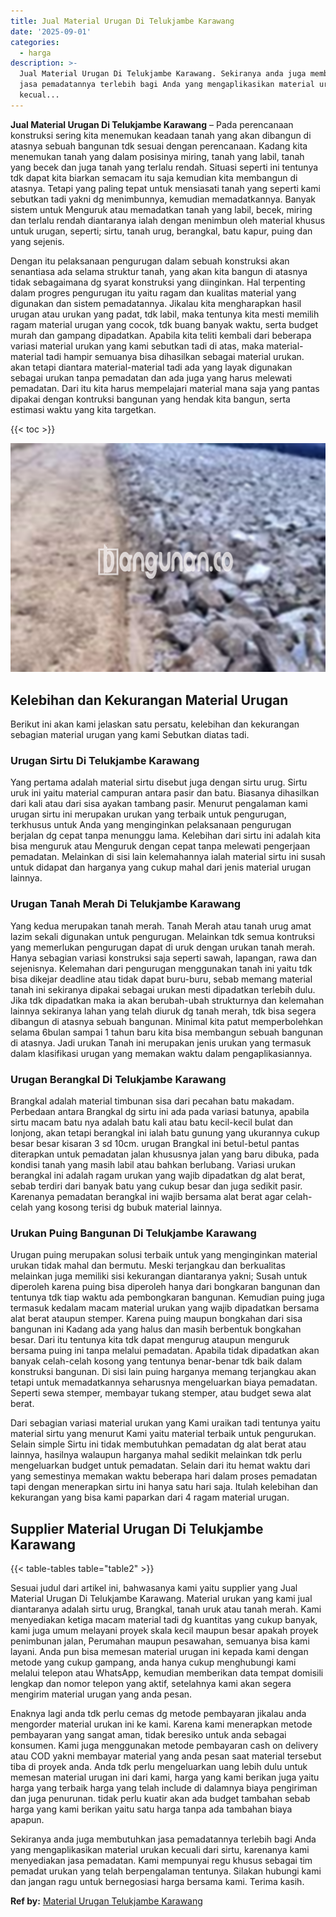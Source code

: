 ```yaml
---
title: Jual Material Urugan Di Telukjambe Karawang
date: '2025-09-01'
categories:
  - harga
description: >-
  Jual Material Urugan Di Telukjambe Karawang. Sekiranya anda juga membutuhkan
  jasa pemadatannya terlebih bagi Anda yang mengaplikasikan material urukan
  kecual...
---
```


**Jual Material Urugan Di Telukjambe Karawang** – Pada perencanaan konstruksi sering kita menemukan keadaan tanah yang akan dibangun di atasnya sebuah bangunan tdk sesuai dengan perencanaan. Kadang kita menemukan tanah yang dalam posisinya miring, tanah yang labil, tanah yang becek dan juga tanah yang terlalu rendah. Situasi seperti ini tentunya tdk dapat kita biarkan semacam itu saja kemudian kita membangun di atasnya. Tetapi yang paling tepat untuk mensiasati tanah yang seperti kami sebutkan tadi yakni dg menimbunnya, kemudian memadatkannya. Banyak sistem untuk Menguruk atau memadatkan tanah yang labil, becek, miring dan terlalu rendah diantaranya ialah dengan menimbun oleh material khusus untuk urugan, seperti; sirtu, tanah urug, berangkal, batu kapur, puing dan yang sejenis.

Dengan itu pelaksanaan pengurugan dalam sebuah konstruksi akan senantiasa ada selama struktur tanah, yang akan kita bangun di atasnya tidak sebagaimana dg syarat konstruksi yang diinginkan. Hal terpenting dalam progres pengurugan itu yaitu ragam dan kualitas material yang digunakan dan sistem pemadatannya. Jikalau kita mengharapkan hasil urugan atau urukan yang padat, tdk labil, maka tentunya kita mesti memilih ragam material urugan yang cocok, tdk buang banyak waktu, serta budget murah dan gampang dipadatkan. Apabila kita teliti kembali dari beberapa variasi material urukan yang kami sebutkan tadi di atas, maka material-material tadi hampir semuanya bisa dihasilkan sebagai material urukan. akan tetapi diantara material-material tadi ada yang layak digunakan sebagai urukan tanpa pemadatan dan ada juga yang harus melewati pemadatan. Dari itu kita harus mempelajari material mana saja yang pantas dipakai dengan kontruksi bangunan yang hendak kita bangun, serta estimasi waktu yang kita targetkan.

{{< toc >}}

![Jual Material Urugan Di Telukjambe Karawang](/images/jual-urugan-02.png)

## Kelebihan dan Kekurangan Material Urugan

Berikut ini akan kami jelaskan satu persatu, kelebihan dan kekurangan sebagian material urugan yang kami Sebutkan diatas tadi.

### Urugan Sirtu Di Telukjambe Karawang

Yang pertama adalah material sirtu disebut juga dengan sirtu urug. Sirtu uruk ini yaitu material campuran antara pasir dan batu. Biasanya dihasilkan dari kali atau dari sisa ayakan tambang pasir. Menurut pengalaman kami urugan sirtu ini merupakan urukan yang terbaik untuk pengurugan, terkhusus untuk Anda yang menginginkan pelaksanaan pengurugan berjalan dg cepat tanpa menunggu lama. Kelebihan dari sirtu ini adalah kita bisa menguruk atau Menguruk dengan cepat tanpa melewati pengerjaan pemadatan. Melainkan di sisi lain kelemahannya ialah material sirtu ini susah untuk didapat dan harganya yang cukup mahal dari jenis material urugan lainnya.

### Urugan Tanah Merah Di Telukjambe Karawang

Yang kedua merupakan tanah merah. Tanah Merah atau tanah urug amat lazim sekali digunakan untuk pengurugan. Melainkan tdk semua kontruksi yang memerlukan pengurugan dapat di uruk dengan urukan tanah merah. Hanya sebagian variasi konstruksi saja seperti sawah, lapangan, rawa dan sejenisnya. Kelemahan dari pengurugan menggunakan tanah ini yaitu tdk bisa dikejar deadline atau tidak dapat buru-buru, sebab memang material tanah ini sekiranya dipakai sebagai urukan mesti dipadatkan terlebih dulu. Jika tdk dipadatkan maka ia akan berubah-ubah strukturnya dan kelemahan lainnya sekiranya lahan yang telah diuruk dg tanah merah, tdk bisa segera dibangun di atasnya sebuah bangunan. Minimal kita patut memperbolehkan selama 6bulan sampai 1 tahun baru kita bisa membangun sebuah bangunan di atasnya. Jadi urukan Tanah ini merupakan jenis urukan yang termasuk dalam klasifikasi urugan yang memakan waktu dalam pengaplikasiannya.

### Urugan Berangkal Di Telukjambe Karawang

Brangkal adalah material timbunan sisa dari pecahan batu makadam. Perbedaan antara Brangkal dg sirtu ini ada pada variasi batunya, apabila sirtu macam batu nya adalah batu kali atau batu kecil-kecil bulat dan lonjong, akan tetapi berangkal ini ialah batu gunung yang ukurannya cukup besar besar kisaran 3 sd 10cm. urugan Brangkal ini betul-betul pantas diterapkan untuk pemadatan jalan khususnya jalan yang baru dibuka, pada kondisi tanah yang masih labil atau bahkan berlubang. Variasi urukan berangkal ini adalah ragam urukan yang wajib dipadatkan dg alat berat, sebab terdiri dari banyak batu yang cukup besar dan juga sedikit pasir. Karenanya pemadatan berangkal ini wajib bersama alat berat agar celah-celah yang kosong terisi dg bubuk material lainnya.

### Urukan Puing Bangunan Di Telukjambe Karawang

Urugan puing merupakan solusi terbaik untuk yang menginginkan material urukan tidak mahal dan bermutu. Meski terjangkau dan berkualitas melainkan juga memiliki sisi kekurangan diantaranya yakni; Susah untuk diperoleh karena puing bisa diperoleh hanya dari bongkaran bangunan dan tentunya tdk tiap waktu ada pembongkaran bangunan. Kemudian puing juga termasuk kedalam macam material urukan yang wajib dipadatkan bersama alat berat ataupun stemper. Karena puing maupun bongkahan dari sisa bangunan ini Kadang ada yang halus dan masih berbentuk bongkahan besar. Dari itu tentunya kita tdk dapat mengurug ataupun menguruk bersama puing ini tanpa melalui pemadatan. Apabila tidak dipadatkan akan banyak celah-celah kosong yang tentunya benar-benar tdk baik dalam konstruksi bangunan. Di sisi lain puing harganya memang terjangkau akan tetapi untuk memadatkannya seharusnya mengeluarkan biaya pemadatan. Seperti sewa stemper, membayar tukang stemper, atau budget sewa alat berat.

Dari sebagian variasi material urukan yang Kami uraikan tadi tentunya yaitu material sirtu yang menurut Kami yaitu material terbaik untuk pengurukan. Selain simple Sirtu ini tidak membutuhkan pemadatan dg alat berat atau lainnya, hasilnya walaupun harganya mahal sedikit melainkan tdk perlu mengeluarkan budget untuk pemadatan. Selain dari itu hemat waktu dari yang semestinya memakan waktu beberapa hari dalam proses pemadatan tapi dengan menerapkan sirtu ini hanya satu hari saja. Itulah kelebihan dan kekurangan yang bisa kami paparkan dari 4 ragam material urugan.

## Supplier Material Urugan Di Telukjambe Karawang

{{< table-tables table="table2" >}}

Sesuai judul dari artikel ini, bahwasanya kami yaitu supplier yang Jual Material Urugan Di Telukjambe Karawang. Material urukan yang kami jual diantaranya adalah sirtu urug, Brangkal, tanah uruk atau tanah merah. Kami menyediakan ketiga macam material tadi dg kuantitas yang cukup banyak, kami juga umum melayani proyek skala kecil maupun besar apakah proyek penimbunan jalan, Perumahan maupun pesawahan, semuanya bisa kami layani. Anda pun bisa memesan material urugan ini kepada kami dengan metode yang cukup gampang, anda hanya cukup menghubungi kami melalui telepon atau WhatsApp, kemudian memberikan data tempat domisili lengkap dan nomor telepon yang aktif, setelahnya kami akan segera mengirim material urugan yang anda pesan.

Enaknya lagi anda tdk perlu cemas dg metode pembayaran jikalau anda mengorder material urukan ini ke kami. Karena kami menerapkan metode pembayaran yang sangat aman, tidak beresiko untuk anda sebagai konsumen. Kami juga menggunakan metode pembayaran cash on delivery atau COD yakni membayar material yang anda pesan saat material tersebut tiba di proyek anda. Anda tdk perlu mengeluarkan uang lebih dulu untuk memesan material urugan ini dari kami, harga yang kami berikan juga yaitu harga yang terbaik harga yang telah include di dalamnya biaya pengiriman dan juga penurunan. tidak perlu kuatir akan ada budget tambahan sebab harga yang kami berikan yaitu satu harga tanpa ada tambahan biaya apapun.

Sekiranya anda juga membutuhkan jasa pemadatannya terlebih bagi Anda yang mengaplikasikan material urukan kecuali dari sirtu, karenanya kami menyediakan jasa pemadatan. Kami mempunyai regu khusus sebagai tim pemadat urukan yang telah berpengalaman tentunya. Silakan hubungi kami dan jangan ragu untuk bernegosiasi harga bersama kami. Terima kasih.

**Ref by:** [Material Urugan Telukjambe Karawang](https://id.wikipedia.org/wiki/Material)
